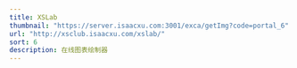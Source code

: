 ```yaml
---
title: XSLab
thumbnail: "https://server.isaacxu.com:3001/exca/getImg?code=portal_6"
url: "http://xsclub.isaacxu.com/xslab/"
sort: 6
description: 在线图表绘制器
---
```

